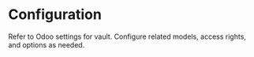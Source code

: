# Configuration

Refer to Odoo settings for vault. Configure related models, access rights, and options as needed.
